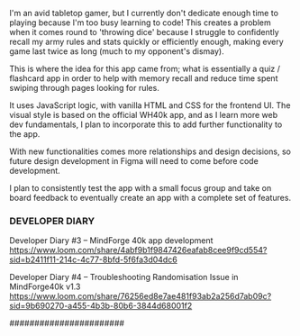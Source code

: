 I'm an avid tabletop gamer, but I currently don't dedicate enough time to playing because I'm too busy learning to code! This creates a problem when it comes round to 'throwing dice' because I struggle to confidently recall my army rules and stats quickly or efficiently enough, making every game last twice as long (much to my opponent's dismay).

This is where the idea for this app came from; what is essentially a quiz / flashcard app in order to help with memory recall and reduce time spent swiping through pages looking for rules.

It uses JavaScript logic, with vanilla HTML and CSS for the frontend UI. The visual style is based on the official WH40k app, and as I learn more web dev fundamentals, I plan to incorporate this to add further functionality to the app.

With new functionalities comes more relationships and design decisions, so future design development in Figma will need to come before code development.

I plan to consistently test the app with a small focus group and take on board feedback to eventually create an app with a complete set of features.

### DEVELOPER DIARY ###

Developer Diary #3 – MindForge 40k app development
https://www.loom.com/share/4abf9b1f9847426eafab8cee9f9cd554?sid=b2411f11-214c-4c77-8bfd-5f6fa3d04dc6

Developer Diary #4 – Troubleshooting Randomisation Issue in MindForge40k v1.3
https://www.loom.com/share/76256ed8e7ae481f93ab2a256d7ab09c?sid=9b690270-a455-4b3b-80b6-3844d68001f2

#######################
